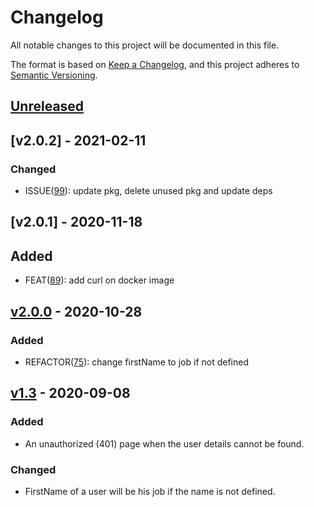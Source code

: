 # Changelog

All notable changes to this project will be documented in this file.

The format is based on [Keep a Changelog](https://keepachangelog.com/en/1.0.0/),
and this project adheres to [Semantic Versioning](https://semver.org/spec/v2.0.0.html).

## [Unreleased]

## [v2.0.2] - 2021-02-11

### Changed
- ISSUE([99](https://github.com/meateam/drive-project/issues/99)): update pkg, delete unused pkg and update deps

## [v2.0.1] - 2020-11-18

## Added

- FEAT([89](https://github.com/meateam/authentication-service/pull/89)): add curl on docker image

## [v2.0.0] - 2020-10-28

### Added

- REFACTOR([75](https://github.com/meateam/authentication-service/pull/75)): change firstName to job if not defined

## [v1.3] - 2020-09-08

### Added

- An unauthorized (401) page when the user details cannot be found.

### Changed

- FirstName of a user will be his job if the name is not defined.

[unreleased]: https://github.com/meateam/authentication-service/compare/master...develop
[v1.3]: https://github.com/meateam/authentication-service/compare/v1.2...v1.3
[v2.0.0]: https://github.com/meateam/authentication-service/compare/v1.3...v2.0.0
[v2.1.0]: https://github.com/meateam/authentication-service/compare/v2.0.0...v2.1.0
